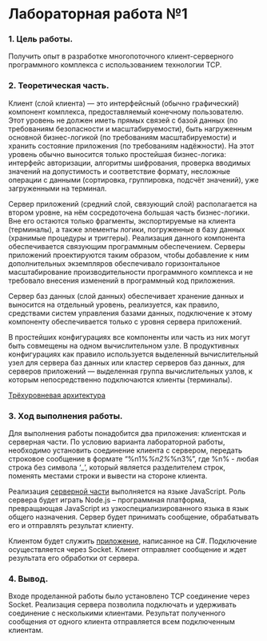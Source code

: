 # Лабораторная работа №1

### 1.	Цель работы.

Получить опыт в разработке многопоточного клиент-серверного программного комплекса с использованием технологии TCP.

### 2.	Теоретическая часть.

Клиент (слой клиента) — это интерфейсный (обычно графический) компонент комплекса, предоставляемый конечному пользователю. Этот уровень не должен иметь прямых связей с базой данных (по требованиям безопасности и масштабируемости), быть нагруженным основной бизнес-логикой (по требованиям масштабируемости) и хранить состояние приложения (по требованиям надёжности). На этот уровень обычно выносится только простейшая бизнес-логика: интерфейс авторизации, алгоритмы шифрования, проверка вводимых значений на допустимость и соответствие формату, несложные операции с данными (сортировка, группировка, подсчёт значений), уже загруженными на терминал.

Сервер приложений (средний слой, связующий слой) располагается на втором уровне, на нём сосредоточена большая часть бизнес-логики. Вне его остаются только фрагменты, экспортируемые на клиента (терминалы), а также элементы логики, погруженные в базу данных (хранимые процедуры и триггеры). Реализация данного компонента обеспечивается связующим программным обеспечением. Серверы приложений проектируются таким образом, чтобы добавление к ним дополнительных экземпляров обеспечивало горизонтальное масштабирование производительности программного комплекса и не требовало внесения изменений в программный код приложения.

Сервер баз данных (слой данных) обеспечивает хранение данных и выносится на отдельный уровень, реализуется, как правило, средствами систем управления базами данных, подключение к этому компоненту обеспечивается только с уровня сервера приложений.

В простейших конфигурациях все компоненты или часть из них могут быть совмещены на одном вычислительном узле. В продуктивных конфигурациях как правило используется выделенный вычислительный узел для сервера баз данных или кластер серверов баз данных, для серверов приложений — выделенная группа вычислительных узлов, к которым непосредственно подключаются клиенты (терминалы).

[Трёхуровневая архитектура](https://ru.wikipedia.org/wiki/Трёхуровневая_архитектура)

### 3.	Ход выполнения работы.

Для выполнения работы понадобится два приложения: клиентская и серверная части. По условию варианта лабораторной работы, необходимо установить соединение клиента с сервером, передать строковое сообщение в формате “%n1%_%n2%_%n3%”, где %n% - любая строка без символа ‘_’, который является разделителем строк, поменять местами строки и вывести на стороне клиента.

Реализация [серверной части](https://github.com/Nis12/Lab1/blob/master/server.js) выполняется на языке JavaScript. Роль сервера будет играть Node.js – программная платформа, превращающая JavaScript из узкоспециализированного языка в язык общего назначения. Сервер будет принимать сообщение, обрабатывать его и отправлять результат клиенту.

Клиентом будет служить [приложение](https://github.com/Nis12/Lab1/blob/master/Client.cs), написанное на C#. Подключение осуществляется через Socket. Клиент отправляет сообщение и ждет результата его обработки от сервера.

### 4.	Вывод.

Входе проделанной работы было установлено TCP соединение через Socket. Реализация сервера позволила подключать и удерживать соединение с несколькими клиентами. Результат полученного сообщения от одного клиента отправляется всем подключенным клиентам.
